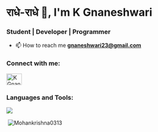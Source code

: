 <h1 align="left">राधे-राधे 👋, I'm K Gnaneshwari </h1>
<h3 align="left">Student | Developer | Programmer</h3>
<!-- <img align="right" alt="coding" width="400" src="https://img.freepik.com/free-vector/hand-drawn-web-developers_23-2148819604.jpg?size=626&ext=jpg&uid=R98464249&ga=GA1.1.625671331.1680357616&semt=ais"> -->


- 📫 How to reach me **gnaneshwari23@gmail.com**

<h3 align="left">Connect with me:</h3>
<p align="left">
<a href="https://www.linkedin.com/in/k-gnanehswari-47a47b31b" target="blank"><img align="center" target = "_blank" src="https://raw.githubusercontent.com/rahuldkjain/github-profile-readme-generator/master/src/images/icons/Social/linked-in-alt.svg" alt="K Gnaneshwari" height="30" width="40" /></a>
</p>

<h3 align="left">Languages and Tools:</h3>
<p align="left">
  <a href="https://skillicons.dev">
    <img src="https://skillicons.dev/icons?i=html,css,c,python&perline=10" />
  </a>
</p>

<p>&nbsp;<img align="center" src="https://github-readme-stats.vercel.app/api?username=Gnaneshwari&show_icons=true&locale=en" alt="Mohankrishna0313" /></p>
